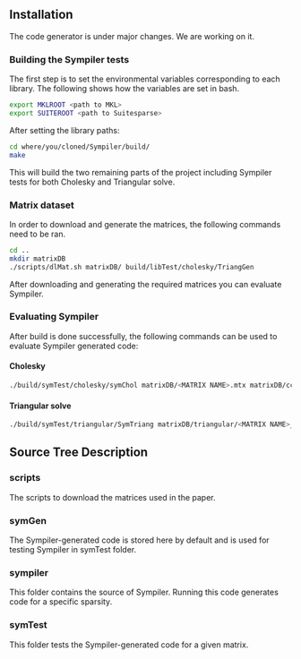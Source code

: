 
## Installation

The code generator is under major changes. We are working on it. 


### Building the Sympiler tests
The first step is to set the environmental variables corresponding
to each library. The following shows how the variables are set in bash.
```bash
export MKLROOT <path to MKL>
export SUITEROOT <path to Suitesparse>
```
After setting the library paths:

```bash
cd where/you/cloned/Sympiler/build/
make
```
This will build the two remaining parts of the project including
Sympiler tests for both Cholesky and Triangular solve.

### Matrix dataset
In order to download and generate the matrices, the following commands need to be ran.
```bash
cd ..
mkdir matrixDB
./scripts/dlMat.sh matrixDB/ build/libTest/cholesky/TriangGen
```
After downloading and generating the required matrices you can evaluate Sympiler.

### Evaluating Sympiler
After build is done successfully, the following commands can be used 
to evaluate Sympiler generated code:

#### Cholesky
```bash
./build/symTest/cholesky/symChol matrixDB/<MATRIX NAME>.mtx matrixDB/ccache/rajat21.mtx

```

#### Triangular solve
```bash
./build/symTest/triangular/SymTriang matrixDB/triangular/<MATRIX NAME>_trns.mtx
```

## Source Tree Description

### scripts
The scripts to download the matrices used in the paper.

### symGen
The Sympiler-generated code is stored here by default and is used for testing 
Sympiler in symTest folder. 

### sympiler
This folder contains the source of Sympiler. Running this code generates code
for a specific sparsity.

### symTest
This folder tests the Sympiler-generated code for a given matrix.

